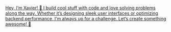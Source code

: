[Hey, I’m Xavier! 👋 I build cool stuff with code and love solving problems along the way. Whether it’s designing sleek user interfaces or optimizing backend performance, I’m always up for a challenge. Let’s create something awesome! 🚀](https://www.linkedin.com/in/xjohnsondev/)
